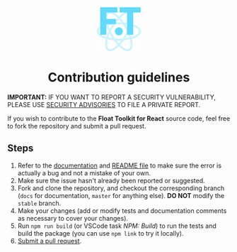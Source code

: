 <div align="center" style="margin-bottom: 0.5rem">
	<img src="https://raw.githubusercontent.com/float-toolkit/react/HEAD/media/ftreact.svg" width="100" />
</div>

<h1 align="center">Contribution guidelines</h1>

**IMPORTANT:** IF YOU WANT TO REPORT A SECURITY VULNERABILITY, PLEASE USE
[SECURITY ADVISORIES](https://github.com/float-toolkit/core/security/advisories/new) TO FILE A PRIVATE REPORT.

If you wish to contribute to the **Float Toolkit for React** source code, feel free to fork the repository and submit a pull request.

## Steps

1.  Refer to the [documentation](https://float-toolkit.web.app) and
    [README file](https://github.com/float-toolkit/react/blob/master/README.md) to make sure the error is actually a bug and not a
    mistake of your own.
1.  Make sure the issue hasn't already been reported or suggested.
1.  Fork and clone the repository, and checkout the corresponding branch (`docs` for documentation, `master` for anything else). **DO
    NOT** modify the `stable` branch.
1.  Make your changes (add or modify tests and documentation comments as necessary to cover your changes).
1.  Run `npm run build` (or VSCode task _NPM: Build_) to run the tests and build the package (you can use `npm link` to try it
    locally).
1.  [Submit a pull request](https://github.com/float-toolkit/react/compare).
